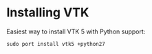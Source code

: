 Installing VTK
==============

Easiest way to install VTK 5 with Python support:

    sudo port install vtk5 +python27

